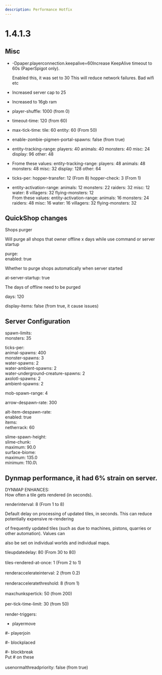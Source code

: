 ```yaml
---
description: Performance Hotfix
---
```


# 1.4.1.3

## Misc

*   \-Dpaper.playerconnection.keepalive=60Increase KeepAlive timeout to 60s (PaperSpigot only).

    Enabled this, it was set to 30 This will reduce network failures. Bad wifi etc
* Increased server cap to 25
* Increased to 16gb ram
* player-shuffle: 1000 (from 0)&#x20;
* timeout-time: 120 (from 60)
* max-tick-time: tile: 60 entity: 60    (From 50)
* enable-zombie-pigmen-portal-spawns: false (from true)
* entity-tracking-range: players: 40 animals: 40 monsters: 40 misc: 24 display: 96 other: 48
* Frome these values: entity-tracking-range: players: 48 animals: 48 monsters: 48 misc: 32 display: 128 other: 64
* ticks-per: hopper-transfer: 12 (From 8) hopper-check: 3 (From 1)
* entity-activation-range: animals: 12 monsters: 22 raiders: 32 misc: 12 water: 8 villagers: 32 flying-monsters: 12\
  From these values: entity-activation-range: animals: 16 monsters: 24 raiders: 48 misc: 16 water: 16 villagers: 32 flying-monsters: 32



## QuickShop changes

Shops purger

Will purge all shops that owner offline x days while use command or server startup

purge:\
enabled: true

Whether to purge shops automatically when server started

at-server-startup: true

The days of offline need to be purged

days: 120

display-items: false (from true, it cause issues)





## Server Configuration

spawn-limits:\
monsters: 35

ticks-per:\
animal-spawns: 400\
monster-spawns: 3\
water-spawns: 2\
water-ambient-spawns: 2\
water-underground-creature-spawns: 2\
axolotl-spawns: 2\
ambient-spawns: 2

mob-spawn-range: 4

arrow-despawn-rate: 300

alt-item-despawn-rate:\
enabled: true\
items:\
netherrack: 60

slime-spawn-height:\
slime-chunk:\
maximum: 90.0\
surface-biome:\
maximum: 135.0\
minimum: 110.0\


## Dynmap performance, it had 6% strain on server.

DYNMAP ENHANCES:\
How often a tile gets rendered (in seconds).

renderinterval: 8 (From 1 to 8)

Default delay on processing of updated tiles, in seconds. This can reduce potentially expensive re-rendering

of frequently updated tiles (such as due to machines, pistons, quarries or other automation). Values can

also be set on individual worlds and individual maps.

tileupdatedelay: 80 (From 30 to 80)\
\
tiles-rendered-at-once: 1 (From 2 to 1)\
\
renderaccelerateinterval: 2 (from 0.2)\
\
renderacceleratethreshold: 8 (from 1)\
\
maxchunkspertick: 50 (from 200)\
\
per-tick-time-limit: 30 (from 50)\
\
render-triggers:

* playermove

\#- playerjoin

\#- blockplaced

\#- blockbreak\
Put # on these\
\
usenormalthreadpriority: false (from true)

